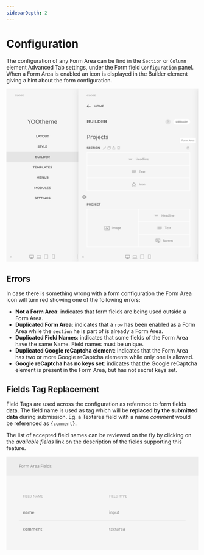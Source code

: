 ```yaml
---
sidebarDepth: 2
---
```


# Configuration

The configuration of any Form Area can be find in the `Section` or `Column` element Advanced Tab settings, under the Form field `Configuration` panel. When a Form Area is enabled an icon is displayed in the Builder element giving a hint about the form configuration.

![Form Status](./assets/status.png)

## Errors

In case there is something wrong with a form configuration the Form Area icon will turn red showing one of the following errors:

- **Not a Form Area**: indicates that form fields are being used outside a Form Area.
- **Duplicated Form Area**: indicates that a `row` has been enabled as a Form Area while the `section` he is part of is already a Form Area.
- **Duplicated Field Names**: indicates that some fields of the Form Area have the same Name. Field names must be unique.
- **Duplicated Google reCaptcha element**: indicates that the Form Area has two or more Google reCaptcha elements while only one is allowed.
- **Google reCaptcha has no keys set**: indicates that the Google reCaptcha element is present in the Form Area, but has not secret keys set.

## Fields Tag Replacement

Field Tags are used across the configuration as reference to form fields data. The field name is used as tag which will be **replaced by the submitted data** during submission. Eg. a Textarea field with a name _comment_ would be referenced as `{comment}`.

The list of accepted field names can be reviewed on the fly by clicking on the _available fields_ link on the description of the fields supporting this feature.

![Form Area Fields List](./assets/area-fields-list.png)
